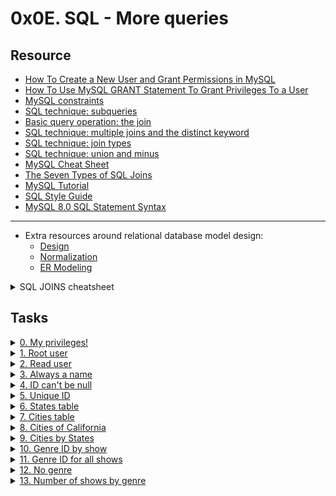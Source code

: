 # 0x0E. SQL - More queries 

## Resource

- [How To Create a New User and Grant Permissions in MySQL](https://www.digitalocean.com/community/tutorials/how-to-create-a-new-user-and-grant-permissions-in-mysql)
- [How To Use MySQL GRANT Statement To Grant Privileges To a User](https://www.mysqltutorial.org/mysql-grant.aspx)
- [MySQL constraints](https://zetcode.com/mysql/constraints/)
- [SQL technique: subqueries](https://web.csulb.edu/colleges/coe/cecs/dbdesign/dbdesign.php?page=sql/subqueries.php)
- [Basic query operation: the join](https://web.csulb.edu/colleges/coe/cecs/dbdesign/dbdesign.php?page=sql/join.php)
- [SQL technique: multiple joins and the distinct keyword](https://web.csulb.edu/colleges/coe/cecs/dbdesign/dbdesign.php?page=sql/multijoin.php)
- [SQL technique: join types](https://web.csulb.edu/colleges/coe/cecs/dbdesign/dbdesign.php?page=sql/jointypes.php)
- [SQL technique: union and minus](https://web.csulb.edu/colleges/coe/cecs/dbdesign/dbdesign.php?page=sql/setops.php)
- [MySQL Cheat Sheet](https://intellipaat.com/mediaFiles/2019/02/SQL-Commands-Cheat-Sheet.pdf)
- [The Seven Types of SQL Joins](https://tableplus.com/blog/2018/09/a-beginners-guide-to-seven-types-of-sql-joins.html)
- [MySQL Tutorial](https://www.youtube.com/watch?v=yPu6qV5byu4)
- [SQL Style Guide](https://www.sqlstyle.guide/)
- [MySQL 8.0 SQL Statement Syntax](https://dev.mysql.com/doc/refman/8.0/en/sql-statements.html)

---

- Extra resources around relational database model design:
  - [Design](https://www.guru99.com/database-design.html)
  - [Normalization](https://www.guru99.com/database-normalization.html)
  - [ER Modeling](https://www.guru99.com/er-modeling.html)


<details>
<summary>SQL JOINS cheatsheet</summary><br>
<a href='https://postimages.org/' target='_blank'><img src='https://i.postimg.cc/y6XJms04/image.png' border='0' alt='image'/></a>
</details>

## Tasks

<details>
<summary><a href="./0-privileges.sql">0. My privileges!</a></summary><br>
<a href='https://postimages.org/' target='_blank'><img src='https://i.postimg.cc/HnxfkbM9/image.png' border='0' alt='image'/></a>
</details>

<details>
<summary><a href="./1-create_user.sql">1. Root user</a></summary><br>
<a href='https://postimages.org/' target='_blank'><img src='https://i.postimg.cc/bwG5ZQvm/image.png' border='0' alt='image'/></a>
</details>

<details>
<summary><a href="./2-create_read_user.sql">2. Read user</a></summary><br>
<a href='https://postimages.org/' target='_blank'><img src='https://i.postimg.cc/zGg9d9gC/image.png' border='0' alt='image'/></a>
</details>

<details>
<summary><a href="./3-force_name.sql">3. Always a name</a></summary><br>
<a href='https://postimages.org/' target='_blank'><img src='https://i.postimg.cc/3wSrhstk/image.png' border='0' alt='image'/></a>
</details>

<details>
<summary><a href="./4-never_empty.sql">4. ID can't be null</a></summary><br>
<a href='https://postimages.org/' target='_blank'><img src='https://i.postimg.cc/HsjZxqc7/image.png' border='0' alt='image'/></a>
</details>

<details>
<summary><a href="./5-unique_id.sql">5. Unique ID</a></summary><br>
<a href='https://postimages.org/' target='_blank'><img src='https://i.postimg.cc/RCWpVrnJ/image.png' border='0' alt='image'/></a>
</details>

<details>
<summary><a href="./6-states.sql">6. States table</a></summary><br>
<a href='https://postimages.org/' target='_blank'><img src='https://i.postimg.cc/43MtW04j/image.png' border='0' alt='image'/></a>
</details>

<details>
<summary><a href="./7-cities.sql">7. Cities table</a></summary><br>
<a href='https://postimages.org/' target='_blank'><img src='https://i.postimg.cc/P5HkwfmR/image.png' border='0' alt='image'/></a>
</details>

<details>
<summary><a href="./8-cities_of_california_subquery.sql">8. Cities of California</a></summary><br>
<a href='https://postimages.org/' target='_blank'><img src='https://i.postimg.cc/FKQgv8Xc/image.png' border='0' alt='image'/></a>
</details>

<details>
<summary><a href="./9-cities_by_state_join.sql">9. Cities by States</a></summary><br>
<a href='https://postimages.org/' target='_blank'><img src='https://i.postimg.cc/FsSwxfmx/image.png' border='0' alt='image'/></a>
</details>

<details>
<summary><a href="./10-genre_id_by_show.sql">10. Genre ID by show</a></summary><br>
<a href='https://postimages.org/' target='_blank'><img src='https://i.postimg.cc/bN0nXhhj/image.png' border='0' alt='image'/></a>
</details>

<details>
<summary><a href="./11-genre_id_all_shows.sql">11. Genre ID for all shows</a></summary><br>
<a href='https://postimages.org/' target='_blank'><img src='https://i.postimg.cc/4dpdQ7yb/image.png' border='0' alt='image'/></a>
</details>

<details>
<summary><a href="./12-no_genre.sql">12. No genre</a></summary><br>
<a href='https://postimages.org/' target='_blank'><img src='https://i.postimg.cc/7Yk6gGbY/image.png' border='0' alt='image'/></a>
</details>

<details>
<summary><a href="./13-count_shows_by_genre.sql">13. Number of shows by genre</a></summary><br>
<a href='https://postimages.org/' target='_blank'><img src='https://i.postimg.cc/L4QdShZ6/image.png' border='0' alt='image'/></a>
</details>
